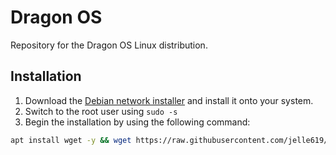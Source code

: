 # Dragon OS
Repository for the Dragon OS Linux distribution.

## Installation
1. Download the [Debian network installer](https://www.debian.org/distrib/netinst) and install it onto your system.
2. Switch to the root user using ``sudo -s``
3. Begin the installation by using the following command:
```bash
apt install wget -y && wget https://raw.githubusercontent.com/jelle619/dragonos/master/install.sh -O /tmp/install.sh && bash /tmp/install.sh
```
